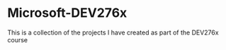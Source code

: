 # Microsoft-DEV276x

This is a collection of the projects I have created as part of the DEV276x course
